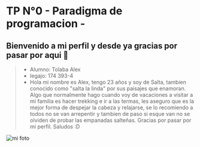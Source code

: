 # TP N°0 - Paradigma de programacion -

## Bienvenido a mi perfil y desde ya gracias por pasar por aqui 👋
>* Alumno: Tolaba Alex
>* legajo: 174 393-4
>* Hola mi nombre es Alex, tengo 23 años y soy de Salta, tambien conocido como "salta la linda" por sus paisajes que enamoran. Algo que normalmente hago cuando voy de vacaciones a visitar a mi familia es hacer trekking e ir a las termas, les aseguro que es la mejor forma de despejar la cabeza y relajarse, se lo recomiendo a todos no se van arrepentir y tambien de paso si esque van no se olviden de probar las empanadas salteñas. Gracias por pasar por mi perfil. Saludos :D 

![mi foto](mifoto.jpg)
